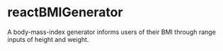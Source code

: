# reactBMIGenerator
A body-mass-index generator informs users of their BMI through range inputs of height and weight.
